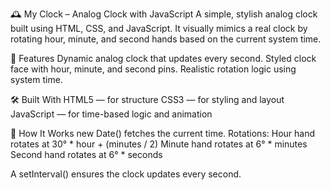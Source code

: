 🕰️ My Clock – Analog Clock with JavaScript
A simple, stylish analog clock built using HTML, CSS, and JavaScript. It visually mimics a real clock by rotating hour, minute, and second hands based on the current system time.

🚀 Features
Dynamic analog clock that updates every second.
Styled clock face with hour, minute, and second pins.
Realistic rotation logic using system time.

🛠️ Built With
HTML5 — for structure
CSS3 — for styling and layout
JavaScript — for time-based logic and animation

🧠 How It Works
new Date() fetches the current time.
Rotations:
Hour hand rotates at 30° * hour + (minutes / 2)
Minute hand rotates at 6° * minutes
Second hand rotates at 6° * seconds

A setInterval() ensures the clock updates every second.
